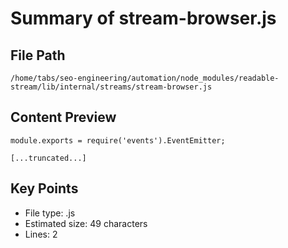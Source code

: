 # Summary of stream-browser.js
  
## File Path
`/home/tabs/seo-engineering/automation/node_modules/readable-stream/lib/internal/streams/stream-browser.js`

## Content Preview
```
module.exports = require('events').EventEmitter;

[...truncated...]
```

## Key Points
- File type: .js
- Estimated size: 49 characters
- Lines: 2
